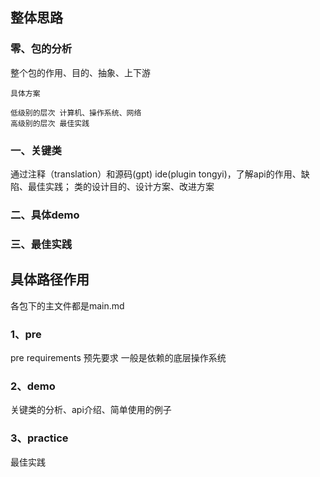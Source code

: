 ## 整体思路

### 零、包的分析
整个包的作用、目的、抽象、上下游
```
具体方案

低级别的层次 计算机、操作系统、网络
高级别的层次 最佳实践
```

### 一、关键类
通过注释（translation）和源码(gpt) ide(plugin tongyi)，了解api的作用、缺陷、最佳实践；
类的设计目的、设计方案、改进方案

### 二、具体demo

### 三、最佳实践

## 具体路径作用
各包下的主文件都是main.md

### 1、pre
pre requirements 预先要求
一般是依赖的底层操作系统

### 2、demo
关键类的分析、api介绍、简单使用的例子

### 3、practice
最佳实践
